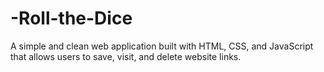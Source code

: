 # -Roll-the-Dice
A simple and clean web application built with HTML, CSS, and JavaScript that allows users to save, visit, and delete website links.
